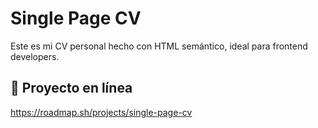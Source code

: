 # Single Page CV
Este es mi CV personal hecho con HTML semántico, ideal para frontend developers.

## 🚀 Proyecto en línea
https://roadmap.sh/projects/single-page-cv